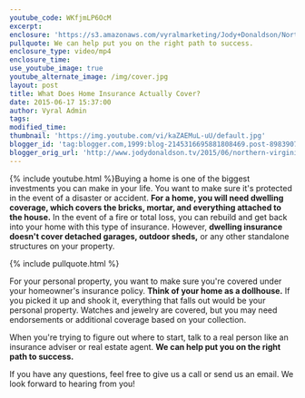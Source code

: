 ```yaml
---
youtube_code: WKfjmLP6OcM
excerpt:
enclosure: 'https://s3.amazonaws.com/vyralmarketing/Jody+Donaldson/Northern+Virginia+Real+Estate+Agent-+Ensure+you%2527re+insured.mp4'
pullquote: We can help put you on the right path to success.
enclosure_type: video/mp4
enclosure_time:
use_youtube_image: true
youtube_alternate_image: /img/cover.jpg
layout: post
title: What Does Home Insurance Actually Cover?
date: 2015-06-17 15:37:00
author: Vyral Admin
tags:
modified_time:
thumbnail: 'https://img.youtube.com/vi/kaZAEMuL-uU/default.jpg'
blogger_id: 'tag:blogger.com,1999:blog-2145316695881808469.post-8983907198095736098'
blogger_orig_url: 'http://www.jodydonaldson.tv/2015/06/northern-virginia-real-estate-tips-and.html'
---
```



{% include youtube.html %}Buying a home is one of the biggest investments you can make in your life. You want to make sure it's protected in the event of a disaster or accident. **For a home, you will need dwelling coverage, which covers the bricks, mortar, and everything attached to the house.** In the event of a fire or total loss, you can rebuild and get back into your home with this type of insurance. However, **dwelling insurance doesn't cover detached garages, outdoor sheds,** or any other standalone structures on your property.

{% include pullquote.html %}

For your personal property, you want to make sure you're covered under your homeowner's insurance policy. **Think of your home as a dollhouse.** If you picked it up and shook it, everything that falls out would be your personal property. Watches and jewelry are covered, but you may need endorsements or additional coverage based on your collection.

When you're trying to figure out where to start, talk to a real person like an insurance adviser or real estate agent. **We can help put you on the right path to success.**

If you have any questions, feel free to give us a call or send us an email. We look forward to hearing from you!